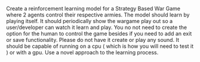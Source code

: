 Create a reinforcement learning model for a Strategy Based War Game where 2 agents control their respective armies. The model should learn by playing itself. It should periodically show the wargame play out so a user/developer can watch it learn and play. You no not need to create the option for the human to control the game besides if you need to add an exit or save functionality. Please do not have it create or play any sound. It should be capable of running on a cpu ( which is how you will need to test it ) or with a gpu.  Use a novel approach to the learning process. 

